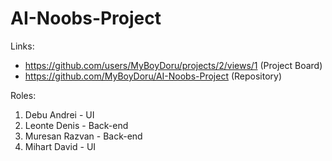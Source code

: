 # AI-Noobs-Project

Links:

- https://github.com/users/MyBoyDoru/projects/2/views/1 (Project Board)
- https://github.com/MyBoyDoru/AI-Noobs-Project (Repository)

Roles:

1. Debu Andrei - UI
2. Leonte Denis - Back-end
3. Muresan Razvan - Back-end
4. Mihart David - UI
